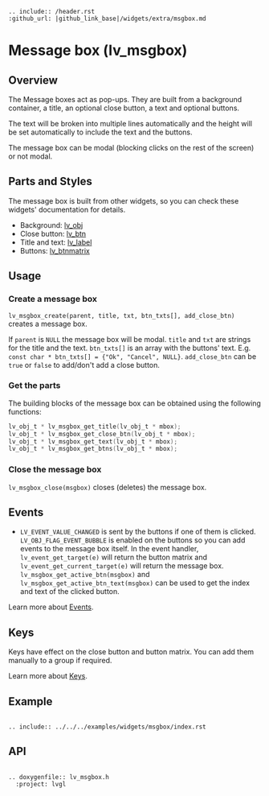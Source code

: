 ```eval_rst
.. include:: /header.rst
:github_url: |github_link_base|/widgets/extra/msgbox.md
```
# Message box (lv_msgbox)

## Overview
The Message boxes act as pop-ups.
They are built from a background container, a title, an optional close button, a text and optional buttons.

The text will be broken into multiple lines automatically and the height will be set automatically to include the text and the buttons.

The message box can be modal (blocking clicks on the rest of the screen) or not modal.

## Parts and Styles
The message box is built from other widgets, so you can check these widgets' documentation for details.
- Background: [lv_obj](/widgets/obj)
- Close button: [lv_btn](/widgets/core/btn)
- Title and text: [lv_label](/widgets/core/label)
- Buttons: [lv_btnmatrix](/widgets/core/btnmatrix)

## Usage

### Create a message box

`lv_msgbox_create(parent, title, txt, btn_txts[], add_close_btn)` creates a message box.

If `parent` is `NULL` the message box will be modal. `title` and `txt` are strings for the title and the text.
`btn_txts[]` is an array with the buttons' text. E.g. `const char * btn_txts[] = {"Ok", "Cancel", NULL}`.
`add_close_btn` can be `true` or `false` to add/don't add a close button.

### Get the parts
The building blocks of the message box can be obtained using the following functions:
```c
lv_obj_t * lv_msgbox_get_title(lv_obj_t * mbox);
lv_obj_t * lv_msgbox_get_close_btn(lv_obj_t * mbox);
lv_obj_t * lv_msgbox_get_text(lv_obj_t * mbox);
lv_obj_t * lv_msgbox_get_btns(lv_obj_t * mbox);
```

### Close the message box
`lv_msgbox_close(msgbox)` closes (deletes) the message box.

## Events
- `LV_EVENT_VALUE_CHANGED` is sent by the buttons if one of them is clicked. `LV_OBJ_FLAG_EVENT_BUBBLE` is enabled on the buttons so you can add events to the message box itself.
In the event handler, `lv_event_get_target(e)` will return the button matrix and `lv_event_get_current_target(e)` will return the message box. `lv_msgbox_get_active_btn(msgbox)` and `lv_msgbox_get_active_btn_text(msgbox)` can be used to get the index and text of the clicked button.

Learn more about [Events](/overview/event).

## Keys
Keys have effect on the close button and button matrix. You can add them manually to a group if required.

Learn more about [Keys](/overview/indev).


## Example

```eval_rst

.. include:: ../../../examples/widgets/msgbox/index.rst

```

## API

```eval_rst

.. doxygenfile:: lv_msgbox.h
  :project: lvgl

```
